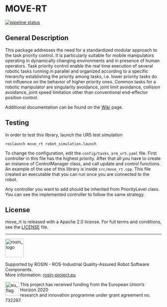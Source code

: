 # MOVE-RT

[![pipeline status](https://dei-gitlab.dei.unibo.it/lar/move_rt/badges/master/pipeline.svg)](https://dei-gitlab.dei.unibo.it/lar/move_rt/-/commits/master)

## General Description

This package addresses the need for a standardized modular approach to the task priority control. It is particularly suitable for mobile manipulators operating in dynamically changing environments and in presence of human operators.
Task priority control enable the real time execution of several robotic tasks running in parallel and organized according to a specific hierarchy establishing the priority among tasks, i.e. lower priority tasks do not influence on the behavior of higher priority ones.
Common tasks for a robotic manipulator are singularity avoidance, joint limit avoidance, collision avoidance, joint speed limitation other than conventional end-effector position control.

Additional documentation can be found on the <a href="https://dei-gitlab.dei.unibo.it/lar/move_rt/-/wikis/home">Wiki</a> page.

## Testing

In order to test this library, launch the UR5 test simulation

```
roslaunch move_rt robot_simulation.launch
```

To change the configuration, edit the `config/tasks_arm_ur5.yaml` file. First controller in this file has the highest priority. After that all you have to create an instance of ControlManager class, and call update and control functions. An example of the use of this library is inside `src/move_rt.cpp`. This file created an executable that you can run once you are connected to the robot.

Any controller you want to add should be inherited from PriorityLevel class. You can see the implemented controller to follow the same strategy.

## License
move_rt is released with a Apache 2.0 license. For full terms and conditions, see the [LICENSE](LICENSE) file.


***
<!-- 
    ROSIN acknowledgement from the ROSIN press kit
    @ https://github.com/rosin-project/press_kit
-->

<a href="http://rosin-project.eu">
  <img src="http://rosin-project.eu/wp-content/uploads/rosin_ack_logo_wide.png" 
       alt="rosin_logo" height="60" >
</a>

Supported by ROSIN - ROS-Industrial Quality-Assured Robot Software Components.  
More information: <a href="http://rosin-project.eu">rosin-project.eu</a>

<img src="http://rosin-project.eu/wp-content/uploads/rosin_eu_flag.jpg" 
     alt="eu_flag" height="45" align="left" >  

This project has received funding from the European Union’s Horizon 2020  
research and innovation programme under grant agreement no. 732287. 
